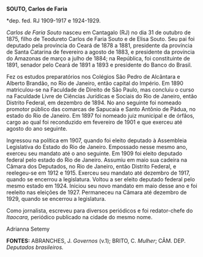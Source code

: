 **SOUTO, Carlos de Faria**

\*dep. fed. RJ 1909-1917 e 1924-1929.

*Carlos de Faria Souto* nasceu em Cantagalo (RJ) no dia 31 de outubro de
1875, filho de Teodureto Carlos de Faria Souto e de Elisa Souto. Seu pai
foi deputado pela província do Ceará de 1878 a 1881, presidente da
província de Santa Catarina de fevereiro a agosto de 1883, e presidente
da província do Amazonas de março a julho de 1884; na República, foi
constituinte de 1891, senador pelo Ceará de 1891 a 1893 e presidente do
Banco do Brasil.

Fez os estudos preparatórios nos Colégios São Pedro de Alcântara e
Alberto Brandão, no Rio de Janeiro, então capital do Império. Em 1890
matriculou-se na Faculdade de Direito de São Paulo, mas concluiu o curso
na Faculdade Livre de Ciências Jurídicas e Sociais do Rio de Janeiro,
então Distrito Federal, em dezembro de 1894. No ano seguinte foi nomeado
promotor público das comarcas de Sapucaia e Santo Antônio de Pádua, no
estado do Rio de Janeiro. Em 1897 foi nomeado juiz municipal e de
órfãos, cargo ao qual foi reconduzido em fevereiro de 1901 e que exerceu
até agosto do ano seguinte.

Ingressou na política em 1907, quando foi eleito deputado à Assembleia
Legislativa do Estado do Rio de Janeiro. Empossado nesse mesmo ano,
exerceu seu mandato até o ano seguinte. Em 1909 foi eleito deputado
federal pelo estado do Rio de Janeiro. Assumiu em maio sua cadeira na
Câmara dos Deputados, no Rio de Janeiro, então Distrito Federal, e
reelegeu-se em 1912 e 1915. Exerceu seu mandato até dezembro de 1917,
quando se encerrou a legislatura. Voltou a ser eleito deputado federal
pelo mesmo estado em 1924. Iniciou seu novo mandato em maio desse ano e
foi reeleito nas eleições de 1927. Permaneceu na Câmara até dezembro de
1929, quando se encerrou a legislatura.

Como jornalista, escreveu para diversos periódicos e foi redator-chefe
do *Itaocara,* periódico publicado na cidade do mesmo nome.

Adrianna Setemy

**FONTES:** ABRANCHES, J. *Governos* (v.1); BRITO, C. *Mulher*; CÂM.
DEP. *Deputados brasileiros.*
